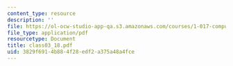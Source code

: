 ```yaml
---
content_type: resource
description: ''
file: https://ol-ocw-studio-app-qa.s3.amazonaws.com/courses/1-017-computing-and-data-analysis-for-environmental-applications-fall-2003/3829f6914b884f28edf2a375a48a4fce_class03_18.pdf
file_type: application/pdf
resourcetype: Document
title: class03_18.pdf
uid: 3829f691-4b88-4f28-edf2-a375a48a4fce
---
```

